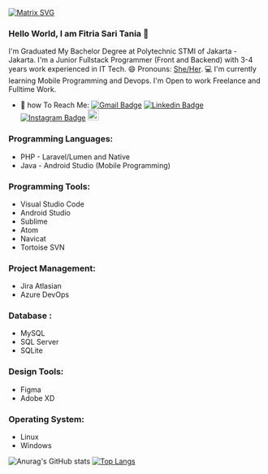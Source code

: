 [![Matrix SVG](https://raw.githubusercontent.com/rodrigograca31/rodrigograca31/master/matrix.svg)](https://www.youtube.com/watch?v=SDkAGkd4NLc)

### Hello World, I am Fitria Sari Tania  👋

I'm Graduated My Bachelor Degree at Polytechnic STMI of Jakarta - Jakarta.
I'm a Junior Fullstack Programmer (Front and Backend) with 3-4 years work experienced in IT Tech.
😄 Pronouns: [She/Her](https://www.mypronouns.org/she-her).
💻 I'm currently learning Mobile Programming and Devops.
I'm Open to work Freelance and Fulltime Work.

- 📮 how To Reach Me:
[![Gmail Badge](https://img.shields.io/badge/-fitriasaridarmawan-c14438?style=flat&logo=Gmail&logoColor=white)](mailto:fitriasaridarmawan4@gmail.com "Connect via Email")
[![Linkedin Badge](https://img.shields.io/badge/-fitriasaridarmawan?style=flat&logo=Linkedin&logoColor=white)](https://www.linkedin.com/in/fitria-sari-darmawan/ "Connect on LinkedIn")
[![Instagram Badge](https://img.shields.io/badge/-Instagram-C13584?style=flat&logo=Instagram&logoColor=white)](https://www.instagram.com/wmdevs_drmwn/)
[<img src="https://img.shields.io/github/followers/fitriasaridarmawan?label=follow&style=social" height="22" title="Follow me" />](https://github.com/fitriasaridarmawan) 

### Programming Languages:
- PHP - Laravel/Lumen and Native
- Java - Android Studio (Mobile Programming)

### Programming Tools:
- Visual Studio Code
- Android Studio
- Sublime
- Atom
- Navicat
- Tortoise SVN

### Project Management:
- Jira Atlasian
- Azure DevOps

### Database :
- MySQL
- SQL Server
- SQLite

### Design Tools:
- Figma
- Adobe XD

### Operating System:
- Linux
- Windows

![Anurag's GitHub stats](https://github-readme-stats.vercel.app/api?username=fitriasaridarmawan&show_icons=true&theme=dracula)
[![Top Langs](https://github-readme-stats.vercel.app/api/top-langs/?username=fitriasaridarmawan&layout=compact)](https://github.com/anuraghazra/github-readme-stats)
